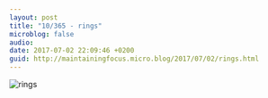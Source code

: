 ```yaml
---
layout: post
title: "10/365 - rings"
microblog: false
audio: 
date: 2017-07-02 22:09:46 +0200
guid: http://maintainingfocus.micro.blog/2017/07/02/rings.html
---
```

<div class="kg-card-markdown"><p><img src="/wp-content/uploads/2018/04/10-365---rings-1024x768.jpg" alt="rings"></p>
</div>

